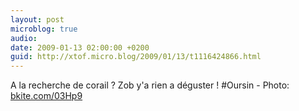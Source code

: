 ```yaml
---
layout: post
microblog: true
audio: 
date: 2009-01-13 02:00:00 +0200
guid: http://xtof.micro.blog/2009/01/13/t1116424866.html
---
```

A la recherche de corail ? Zob y'a rien a déguster ! #Oursin - Photo: [bkite.com/03Hp9](http://bkite.com/03Hp9)
